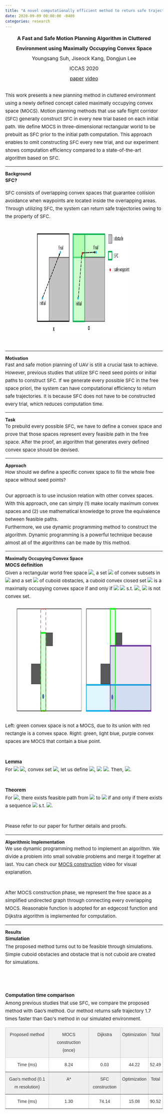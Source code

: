 ```yaml
---
title: "A novel computationally efficient method to return safe trajectories"
date: 2020-09-09 00:00:00 -0400
categories: research
---
```


<div style="font-size: medium; line-height: 2em;">
<center><strong> A Fast and Safe Motion Planning Algorithm in Cluttered Environment using Maximally Occupying Convex Space</strong> <br>
  Youngsang Suh, Jiseock Kang, Dongjun Lee <br>
  ICCAS 2020 <br>
  <a href="/assets/pdf/A fast and safe motion planning algorithm in cluttered environment using maximally occupying convex space.pdf" target="_blank">paper</a> <a href="https://youtu.be/USFbCB9flEY" target="_blank">video</a> <br> </center>
</div>

<div style="font-size: 15px; line-height: 25px;">
<br>
This work presents a new planning method in cluttered environment using a newly defined concept called maximally occupying convex space (MOCS). Motion planning methods that use safe flight corridor (SFC) generally construct SFC in every new trial based on each initial path. We define MOCS in three-dimensional rectangular world to be prebuilt as SFC prior to the initial path computation. This approach enables to omit constructing SFC every new trial, and our experiment shows computation efficiency compared to a state-of-the-art algorithm based on SFC. <br>
 
</div>

<hr class="one">
<strong> Background </strong><br>

<div style="font-size: 15px; line-height: 25px;">
<strong>SFC? </strong> <br>

SFC consists of overlapping convex spaces that guarantee collision avoidance when waypoints are located inside the overlapping areas. Through utilizing SFC, the system can return safe trajectories owing to the property of SFC. <br><br>

<center><img src="/assets/images/SFC_.png" border="0" width="300" height="330"/> </center> <br>
</div>

<hr class="one">
<strong> Motivation </strong> <br>

<div style="font-size: 15px; line-height: 25px;"> 
Fast and safe motion planning of UAV is still a crucial task to achieve. However, previous studies that utilize SFC need seed points or initial paths to construct SFC. If we generate every possible SFC in the free space priori, the system can have computational efficiency to return safe trajectories. It is because SFC does not have to be constructed every trial, which reduces computation time. <br>
</div>

<hr class="one">
<strong> Task </strong> <br>

<div style="font-size: 15px; line-height: 25px;">
To prebuild every possible SFC, we have to define a convex space and prove that those spaces represent every feasible path in the free space. After the proof, an algorithm that generates every defined convex space should be devised. <br>

</div>

<hr class="one">
<strong> Approach </strong> <br>
 
<div style="font-size: 15px; line-height: 25px;">
How should we define a specific convex space to fill the whole free space without seed points? <br> <br>
Our approach is to use inclusion relation with other convex spaces. With this approach, one can simply (1) make locally maximum convex spaces and (2) use mathematical knowledge to prove the equivalence between feasible paths.

<br>
Furthermore, we use dynamic programming method to construct the algorithm. Dynamic programming is a powerful technique because almost all of the algorithms can be made by this method. <br>
</div>

<hr class="one">
<strong> Maximally Occupying Convex Space </strong> <br>

<div style="font-size: 15px; line-height: 25px;">
<strong>MOCS definition </strong> <br>
Given a rectangular world free space <img src="http://latex.codecogs.com/svg.latex?\mathbb{W}"/>, a set <img src="http://latex.codecogs.com/svg.latex?\mathbb{C}"/> of convex subsets in <img src="http://latex.codecogs.com/svg.latex?\mathbb{W}"/> and a set <img src="http://latex.codecogs.com/svg.latex?\mathbb{O}"/> of cuboid obstacles, a cuboid convex closed set <img src="http://latex.codecogs.com/svg.latex?C"/> is a maximally occupying convex space if and only if <img src="http://latex.codecogs.com/svg.latex?~\forall c \in"/> <img src="http://latex.codecogs.com/svg.latex?\mathbb{C}"/> s.t. <img src="http://latex.codecogs.com/svg.latex?c \not\subset C"/>, <img src="http://latex.codecogs.com/svg.latex?c \cup C"/> is not convex set. <br><br>

<center><img src="/assets/images/MOCS example.jpg" border="0" width="430" height="330"/> </center> <br>
Left: green convex space is not a MOCS, due to its union with red rectangle is a convex space. Right: green, light blue, purple convex spaces are MOCS that contain a blue point. <br><br>

<strong>Lemma </strong> <br>
For <img src="http://latex.codecogs.com/svg.latex?x \in"/> <img src="http://latex.codecogs.com/svg.latex?\text{int}(\mathbb{W})"/>, convex set <img src="http://latex.codecogs.com/svg.latex?S \subset \mathbb{W}"/>, let us define <img src="http://latex.codecogs.com/svg.latex?d_S(x) = min \{\| x-y \| ~|~ y \in \partial S \}"/>, <img src="http://latex.codecogs.com/svg.latex?D(x) = max\{ d_C(x) ~|~ x \in"/> <img src="http://latex.codecogs.com/svg.latex?\text{int}(C), ~ C \in M \}"/>. Then, <img src="http://latex.codecogs.com/svg.latex?D(x) > 0"/>. <br><br>

<strong>Theorem </strong> <br>
For <img src="http://latex.codecogs.com/svg.latex?\forall{x, y} \in \text{int}(\mathbb{W})"/>, there exists feasible path from <img src="http://latex.codecogs.com/svg.latex?x"/> to <img src="http://latex.codecogs.com/svg.latex?y"/> if and only if there exists a sequence <img src="http://latex.codecogs.com/svg.latex?\mathbb{C} = \{C_1, C_2, ... ~, C_n\}"/> s.t. <img src="http://latex.codecogs.com/svg.latex?x \in C_1, y \in C_n, C_i \in M, \text{int}(C_i) \cap \text{int}(C_{i+1}) \neq \phi"/>. <br><br>

Please refer to our paper for further details and proofs.
</div>
  
<hr class="one">
<strong> Algorithmic Implementation </strong> <br>

<div style="font-size: 15px; line-height: 25px;">
We use dynamic programming method to implement an algorithm. We divide a problem into small solvable problems and merge it together at last. You can check our <a href="https://youtu.be/USFbCB9flEY" target="_blank">MOCS construction</a> video for visual explanation. <br><br>
  
After MOCS construction phase, we represent the free space as a simplified undirected graph through connecting every overlapping MOCS. Reasonable function is adopted for an edgecost  function and Dijkstra algorithm is implemented for computation. <br>

</div>

<hr class="one">
<strong> Results </strong> <br>

<div style="font-size: 15px; line-height: 25px;">
<strong> Simulation </strong> <br>
The proposed method turns out to be feasible through simulations. Simple cuboid obstacles and obstacle that is not cuboid are created for simulations.
  
<br><br>

<strong> Computation time comparison </strong> <br>
Among previous studies that use SFC, we compare the proposed method with Gao’s method. Our method returns safe trajectory 1.7 times faster than Gao's method in our simulated environment.<br> 

<center> <style type="text/css">
.tg  {border-collapse:collapse;border-color:#ccc;border-spacing:0;}
.tg td{background-color:#fff;border-color:#ccc;border-style:solid;border-width:1px;color:#333;
  font-family:Arial, sans-serif;font-size:14px;overflow:hidden;padding:10px 5px;word-break:normal;}
.tg th{background-color:#f0f0f0;border-color:#ccc;border-style:solid;border-width:1px;color:#333;
  font-family:Arial, sans-serif;font-size:14px;font-weight:normal;overflow:hidden;padding:10px 5px;word-break:normal;}
.tg .tg-yj5y{background-color:#efefef;border-color:inherit;text-align:center;vertical-align:top}
.tg .tg-c3ow{border-color:inherit;text-align:center;vertical-align:top}
</style>
<table class="tg">
<thead>
  <tr>
    <th class="tg-c3ow">Proposed method</th>
    <th class="tg-c3ow">MOCS construction (once)</th>
    <th class="tg-c3ow">Dijkstra</th>
    <th class="tg-c3ow">Optimization</th>
    <th class="tg-c3ow">Total</th>
  </tr>
</thead>
<tbody>
  <tr>
    <td class="tg-c3ow">Time (ms)</td>
    <td class="tg-c3ow">8.24</td>
    <td class="tg-c3ow">0.03</td>
    <td class="tg-c3ow">44.22</td>
    <td class="tg-c3ow">52.49</td>
  </tr>
  <tr>
    <td class="tg-yj5y">Gao's method (0.1 m resolution)</td>
    <td class="tg-yj5y">A*</td>
    <td class="tg-yj5y">SFC construction</td>
    <td class="tg-yj5y">Optimization</td>
    <td class="tg-yj5y">Total</td>
  </tr>
  <tr>
    <td class="tg-c3ow">Time (ms)</td>
    <td class="tg-c3ow">1.30</td>
    <td class="tg-c3ow">74.14</td>
    <td class="tg-c3ow">15.08</td>
    <td class="tg-c3ow">90.52</td>
  </tr>
</tbody>
</table> </center>

